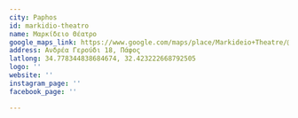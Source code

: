 ```yaml
---
city: Paphos
id: markidio-theatro
name: Μαρκίδειο Θέατρο
google_maps_link: https://www.google.com/maps/place/Markideio+Theatre/@34.7781598,32.4210447,17z/data=!3m1!4b1!4m5!3m4!1s0x14e706f5450bd66d:0x68a598c2c5136439!8m2!3d34.7781101!4d32.4232146
address: Ανδρέα Γερούδι 18, Πάφος
latlong: 34.778344838684674, 32.423222668792505
logo: ''
website: ''
instagram_page: ''
facebook_page: ''

---
```

